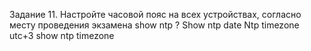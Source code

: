 Задание 11. Настройте часовой пояс на всех устройствах, согласно месту проведения экзамена
show ntp ?
Show ntp date
Ntp timezone utc+3
show ntp timezone
